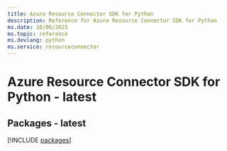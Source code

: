 ```yaml
---
title: Azure Resource Connector SDK for Python
description: Reference for Azure Resource Connector SDK for Python
ms.date: 10/06/2025
ms.topic: reference
ms.devlang: python
ms.service: resourceconnector
---
```

# Azure Resource Connector SDK for Python - latest
## Packages - latest
[!INCLUDE [packages](resource-connector-index.md)]